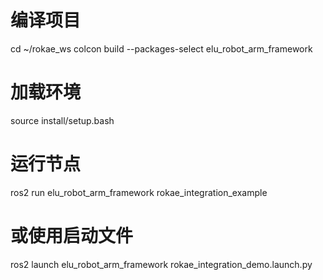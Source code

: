# 编译项目
cd ~/rokae_ws
colcon build --packages-select elu_robot_arm_framework

# 加载环境
source install/setup.bash

# 运行节点
ros2 run elu_robot_arm_framework rokae_integration_example

# 或使用启动文件
ros2 launch elu_robot_arm_framework rokae_integration_demo.launch.py
